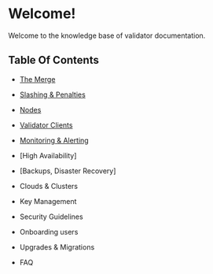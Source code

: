 # Welcome!

Welcome to the knowledge base of validator documentation.

## Table Of Contents

* [The Merge](reference/the-merge.md)

* [Slashing & Penalties](reference/slashing-and-penalties.md)

* [Nodes](reference/nodes.md)

* [Validator Clients](reference/validator-clients.md)

* [Monitoring & Alerting](reference/monitoring.md)

* [High Availability]

* [Backups, Disaster Recovery]

* Clouds & Clusters

* Key Management

* Security Guidelines

* Onboarding users

* Upgrades & Migrations

* FAQ
